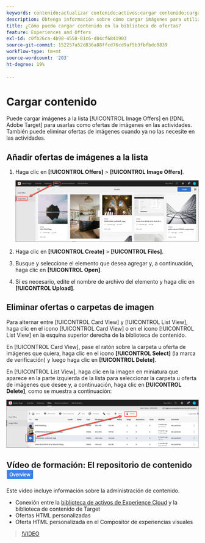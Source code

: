 ```yaml
---
keywords: contenido;actualizar contenido;activos;cargar contenido;cargar activo
description: Obtenga información sobre cómo cargar imágenes para utilizarlas como ofertas de imágenes en Adobe Target.
title: ¿Cómo puedo cargar contenido en la biblioteca de ofertas?
feature: Experiences and Offers
exl-id: c0fb26ca-4b98-4558-81c6-d84cf6841903
source-git-commit: 152257a52d836a88ffcd76cd9af5b3fbfbdc0839
workflow-type: tm+mt
source-wordcount: '203'
ht-degree: 19%

---
```


# Cargar contenido

Puede cargar imágenes a la lista [!UICONTROL Image Offers] en [!DNL Adobe Target] para usarlas como ofertas de imágenes en las actividades. También puede eliminar ofertas de imágenes cuando ya no las necesite en las actividades.

## Añadir ofertas de imágenes a la lista

1. Haga clic en **[!UICONTROL Offers]** > **[!UICONTROL Image Offers]**.

   ![Ofertas > Ofertas de imágenes](/help/main/c-experiences/c-manage-content/assets/image-offers-tab.png)

1. Haga clic en **[!UICONTROL Create]** > **[!UICONTROL Files]**.
1. Busque y seleccione el elemento que desea agregar y, a continuación, haga clic en **[!UICONTROL Open]**.
1. Si es necesario, edite el nombre de archivo del elemento y haga clic en **[!UICONTROL Upload]**.

## Eliminar ofertas o carpetas de imagen

Para alternar entre [!UICONTROL Card View] y [!UICONTROL List View], haga clic en el icono [!UICONTROL Card View] o en el icono [!UICONTROL List View] en la esquina superior derecha de la biblioteca de contenido.

En [!UICONTROL Card View], pase el ratón sobre la carpeta u oferta de imágenes que quiera, haga clic en el icono **[!UICONTROL Select]** (la marca de verificación) y luego haga clic en **[!UICONTROL Delete]**.

En [!UICONTROL List View], haga clic en la imagen en miniatura que aparece en la parte izquierda de la lista para seleccionar la carpeta u oferta de imágenes que desee y, a continuación, haga clic en **[!UICONTROL Delete]**, como se muestra a continuación:

![Eliminar el elemento seleccionado](/help/main/c-experiences/c-manage-content/assets/delete-image-offer.png)

## Vídeo de formación: El repositorio de contenido ![Distintivo de información general](/help/main/assets/overview.png)

Este vídeo incluye información sobre la administración de contenido.

* Conexión entre la [biblioteca de activos de Experience Cloud](https://experienceleague.adobe.com/docs/core-services/interface/assets/creative-cloud.html) y la biblioteca de contenido de Target
* Ofertas HTML personalizadas
* Oferta HTML personalizada en el Compositor de experiencias visuales

>[!VIDEO](https://video.tv.adobe.com/v/17387)
